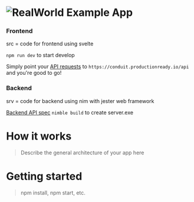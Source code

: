 # ![RealWorld Example App](logo.png)


### Frontend

src = code for frontend using svelte

`npm run dev` to start develop

Simply point your [API requests](https://github.com/gothinkster/realworld/tree/master/api) to `https://conduit.productionready.io/api` and you're good to go!


### Backend

srv = code for backend using nim with jester web framework

[Backend API spec](https://github.com/gothinkster/realworld/tree/master/api)
`nimble build` to create server.exe

# How it works

> Describe the general architecture of your app here

# Getting started

> npm install, npm start, etc.

